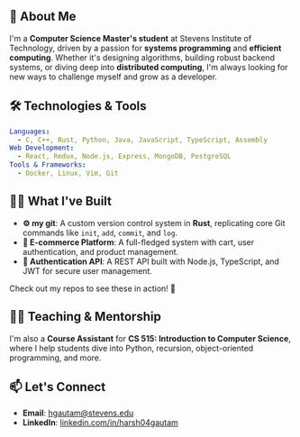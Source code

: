## 🚀 About Me
I'm a **Computer Science Master's student** at Stevens Institute of Technology, driven by a passion for **systems programming** and **efficient computing**. Whether it's designing algorithms, building robust backend systems, or diving deep into **distributed computing**, I'm always looking for new ways to challenge myself and grow as a developer.

## 🛠️ Technologies & Tools
```yaml
Languages: 
  - C, C++, Rust, Python, Java, JavaScript, TypeScript, Assembly
Web Development:
  - React, Redux, Node.js, Express, MongoDB, PostgreSQL
Tools & Frameworks:
  - Docker, Linux, Vim, Git
```

## 🧑‍💻 What I've Built
- **⚙️ my git**: A custom version control system in **Rust**, replicating core Git commands like `init`, `add`, `commit`, and `log`.
- **🛒 E-commerce Platform**: A full-fledged system with cart, user authentication, and product management.  
- **🔑 Authentication API**: A REST API built with Node.js, TypeScript, and JWT for secure user management.

Check out my repos to see these in action! 🚀

## 👨‍🏫 Teaching & Mentorship
I'm also a **Course Assistant** for **CS 515: Introduction to Computer Science**, where I help students dive into Python, recursion, object-oriented programming, and more.

## 📫 Let's Connect
- **Email**: hgautam@stevens.edu 
- **LinkedIn**: [linkedin.com/in/harsh04gautam](https://www.linkedin.com/in/harsh04gautam/)  
